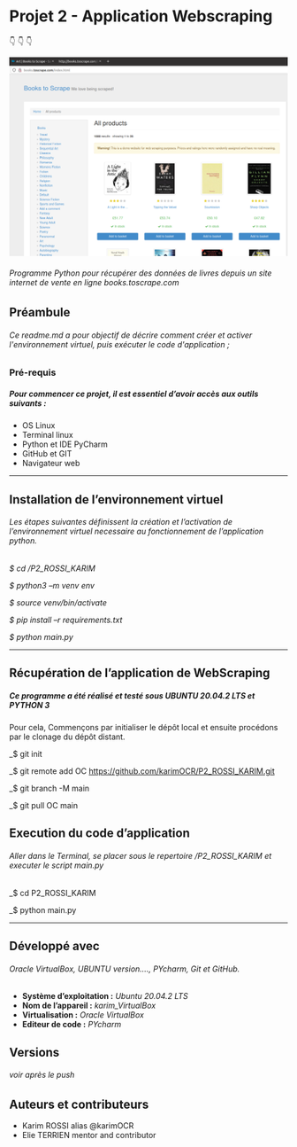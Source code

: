 # **Projet 2 - Application Webscraping**
:point_down:    :point_down:    :point_down:

![GitHub Logo](scraping_website_screenshot.png)


###### Programme Python pour récupérer des données de livres depuis un site internet de vente en ligne books.toscrape.com
## **Préambule**
###### Ce readme.md a pour objectif de décrire comment créer et activer l'environnement virtuel, puis exécuter le code d'application ;

### **Pré-requis**

##### Pour commencer ce projet, il est essentiel d’avoir accès aux outils suivants :

- OS Linux
- Terminal linux
- Python et IDE PyCharm
- GitHub et GIT
- Navigateur web

***
## **Installation de l’environnement virtuel**
###### Les étapes suivantes définissent la création et l’activation de l’environnement virtuel necessaire au fonctionnement de l’application python.

_$ cd /P2_ROSSI_KARIM_

_$ python3 –m venv env_

_$ source venv/bin/activate_

_$ pip install –r requirements.txt_

_$ python main.py_
***
## **Récupération de l’application de WebScraping**
##### Ce programme a été réalisé et testé sous __UBUNTU 20.04.2 LTS__ et __PYTHON 3__
Pour cela, Commençons par initialiser le dépôt local et ensuite procédons par le clonage du dépôt distant.

_$ git init

_$ git remote add OC https://github.com/karimOCR/P2_ROSSI_KARIM.git

_$ git branch -M main

_$ git pull OC main


## **Execution du code d’application**
###### Aller dans le Terminal, se placer sous le repertoire /P2_ROSSI_KARIM et executer le script main.py

_$ cd P2_ROSSI_KARIM

_$ python main.py

***
## Développé avec
###### Oracle VirtualBox, UBUNTU version…., PYcharm, Git et GitHub.
* __Système d’exploitation :__ _Ubuntu 20.04.2 LTS_
* __Nom de l’appareil :__ _karim_VirtualBox_
* __Virtualisation :__ _Oracle VirtualBox_
* __Editeur de code :__ _PYcharm_
## Versions
###### *voir après le push*
## Auteurs et contributeurs
* Karim ROSSI alias @karimOCR
* Elie TERRIEN mentor and contributor


